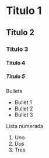 # Titulo 1
## Titulo 2
### Titulo 3
#### Titulo 4
##### Titulo 5 

Bullets
* Bullet 1
* Bullet 2
* Bullet 3

Lista numerada 
1. Uno
2. Dos
3. Tres
